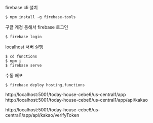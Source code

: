 firebase cli 설치
```
$ npm install -g firebase-tools
```
구글 계정 통해서 firebase 로그인
```
$ firebase login
```
localhost 서버 실행
```
$ cd functions
$ npm i
$ firebase serve  
```
수동 배포
```
$ firebase deploy hosting,functions  
```
http://localhost:5001/today-house-cebe6/us-central1/app
http://localhost:5001/today-house-cebe6/us-central1/app/api/kakao


http://localhost:5001/today-house-cebe6/us-central1/app/api/kakao/verifyToken